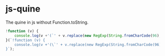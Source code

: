 # js-quine
The quine in js without Function.toString.

```js
!function (v) {
    console.log(v +'(`' + v.replace(new RegExp(String.fromCharCode(96),'g'), String.fromCharCode(92) + String.fromCharCode(96)) + '`);');
}(`!function (v) {
    console.log(v +'(\`' + v.replace(new RegExp(String.fromCharCode(96),'g'), String.fromCharCode(92) + String.fromCharCode(96)) + '\`);');
}`);
```
